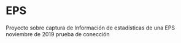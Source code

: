 # EPS
Proyecto sobre captura de Información de estadísticas de una EPS
noviembre de 2019
prueba de conección
